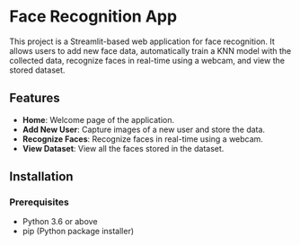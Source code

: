 # Face Recognition App

This project is a Streamlit-based web application for face recognition. It allows users to add new face data, automatically train a KNN model with the collected data, recognize faces in real-time using a webcam, and view the stored dataset.

## Features

- **Home**: Welcome page of the application.
- **Add New User**: Capture images of a new user and store the data.
- **Recognize Faces**: Recognize faces in real-time using a webcam.
- **View Dataset**: View all the faces stored in the dataset.

## Installation

### Prerequisites

- Python 3.6 or above
- pip (Python package installer)
